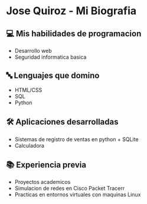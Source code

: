 # Jose Quiroz - Mi Biografia 

## 💻 Mis habilidades de programacion 
- Desarrollo web
- Seguridad informatica basica

## 🔤 Lenguajes que domino 
- HTML/CSS
- SQL
- Python

## 🛠️ Aplicaciones desarrolladas 
- Sistemas de registro de ventas en python + SQLite
- Calculadora

## 📚 Experiencia previa
- Proyectos academicos
- Simulacion de redes en Cisco Packet Tracerr
- Practicas en entornos virtuales con maquinas Linux

